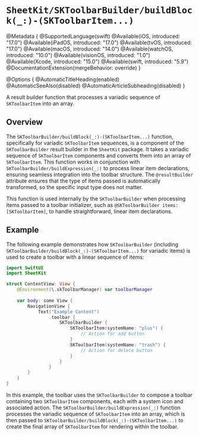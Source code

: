 # ``SheetKit/SKToolbarBuilder/buildBlock(_:)-(SKToolbarItem...)``

@Metadata {
    @SupportedLanguage(swift)
    @Available(iOS, introduced: "17.0")
    @Available(iPadOS, introduced: "17.0")
    @Available(tvOS, introduced: "17.0")
    @Available(macOS, introduced: "14.0")
    @Available(watchOS, introduced: "10.0")
    @Available(visionOS, introduced: "1.0")
    @Available(Xcode, introduced: "15.0")
    @Available(swift, introduced: "5.9")
    @DocumentationExtension(mergeBehavior: override)
}

@Options {
    @AutomaticTitleHeading(enabled)
    @AutomaticSeeAlso(disabled)
    @AutomaticArticleSubheading(disabled)
}

A result builder function that processes a variadic sequence of ``SKToolbarItem`` into an array.

## Overview

The ``SKToolbarBuilder/buildBlock(_:)-(SKToolbarItem...)`` function, specifically for variadic ``SKToolbarItem`` sequences, is a component of the ``SKToolbarBuilder`` result builder in the `SheetKit` package. It takes a variadic sequence of ``SKToolbarItem`` components and converts them into an array of ``SKToolbarItem``. This function works in conjunction with ``SKToolbarBuilder/buildExpression(_:)`` to process linear item declarations, ensuring seamless integration into the toolbar structure. The `@resultBuilder` attribute ensures that the type of items passed is automatically transformed, so the specific input type does not matter.

This function is used internally by the ``SKToolbarBuilder`` when processing items passed to a toolbar initializer, such as `@SKToolbarBuilder items: [SKToolbarItem]`, to handle straightforward, linear item declarations.

## Example

The following example demonstrates how ``SKToolbarBuilder`` (including ``SKToolbarBuilder/buildBlock(_:)-(SKToolbarItem...)`` for variadic items) is used to create a toolbar with a linear sequence of items:

```swift
import SwiftUI
import SheetKit

struct ContentView: View {
    @Environment(\.skToolbarManager) var toolbarManager
    
    var body: some View {
        NavigationView {
            Text("Example Content")
                .toolbar {
                    SKToolbarBuilder {
                        SKToolbarItem(systemName: "plus") {
                            // Action for add button
                        }
                        SKToolbarItem(systemName: "trash") {
                            // Action for delete button
                        }
                    }
                }
        }
    }
}
```

In this example, the toolbar uses the ``SKToolbarBuilder`` to compose a toolbar containing two ``SKToolbarItem`` components, each with a system icon and associated action. The ``SKToolbarBuilder/buildExpression(_:)`` function processes the variadic sequence of ``SKToolbarItem`` into an array, which is then passed to ``SKToolbarBuilder/buildBlock(_:)-(SKToolbarItem...)`` to create the final array of `SKToolbarItem` for rendering within the toolbar.

